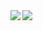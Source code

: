 <a href="https://github.com/anuraghazra/github-readme-stats">
  <img align="left" src="https://github-readme-stats.vercel.app/api?username=tYoshiyuki&count_private=true&show_icons=true" />
</a>
<a href="https://github.com/anuraghazra/github-readme-stats">
  <img align="left" src="https://github-readme-stats.vercel.app/api/top-langs/?username=tYoshiyuki" />
</a>

